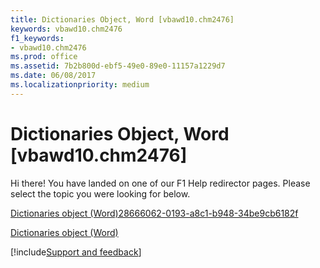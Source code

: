 ```yaml
---
title: Dictionaries Object, Word [vbawd10.chm2476]
keywords: vbawd10.chm2476
f1_keywords:
- vbawd10.chm2476
ms.prod: office
ms.assetid: 7b2b800d-ebf5-49e0-89e0-11157a1229d7
ms.date: 06/08/2017
ms.localizationpriority: medium
---
```



# Dictionaries Object, Word [vbawd10.chm2476]

Hi there! You have landed on one of our F1 Help redirector pages. Please select the topic you were looking for below.

[Dictionaries object (Word)28666062-0193-a8c1-b948-34be9cb6182f](https://msdn.microsoft.com/library/28666062-0193-a8c1-b948-34be9cb6182f%28Office.15%29.aspx)

[Dictionaries object (Word)](https://msdn.microsoft.com/library/41f31292-4b3e-0d7b-c857-f6b9a0662e9a%28Office.15%29.aspx)

[!include[Support and feedback](~/includes/feedback-boilerplate.md)]